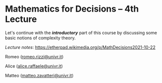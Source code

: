 # Mathematics for Decisions – 4th Lecture

Let's continue with the ___introductory___ part of this course by discussing some basic notions of complexity theory.

*Lecture notes*: https://etherpad.wikimedia.org/p/MathDecisions2021-10-22

Romeo (romeo.rizzi@univr.it)

Alice (alice.raffaele@univr.it)

Matteo (matteo.zavatteri@univr.it)